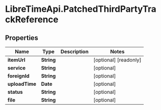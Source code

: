 # LibreTimeApi.PatchedThirdPartyTrackReference

## Properties

Name | Type | Description | Notes
------------ | ------------- | ------------- | -------------
**itemUrl** | **String** |  | [optional] [readonly] 
**service** | **String** |  | [optional] 
**foreignId** | **String** |  | [optional] 
**uploadTime** | **Date** |  | [optional] 
**status** | **String** |  | [optional] 
**file** | **String** |  | [optional] 


